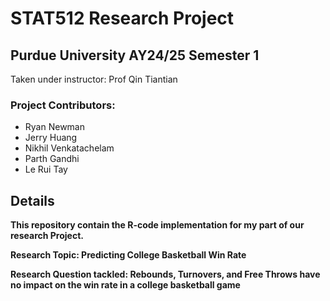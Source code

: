 # STAT512 Research Project
## Purdue University AY24/25 Semester 1

Taken under instructor: Prof Qin Tiantian

### Project Contributors:
  - Ryan Newman
  - Jerry Huang
  - Nikhil Venkatachelam
  - Parth Gandhi
  - Le Rui Tay

## Details

**This repository contain the R-code implementation for my part of our research Project.**

**Research Topic: Predicting College Basketball Win Rate**

**Research Question tackled: Rebounds, Turnovers, and Free Throws have no impact on the win rate in a college basketball game**
